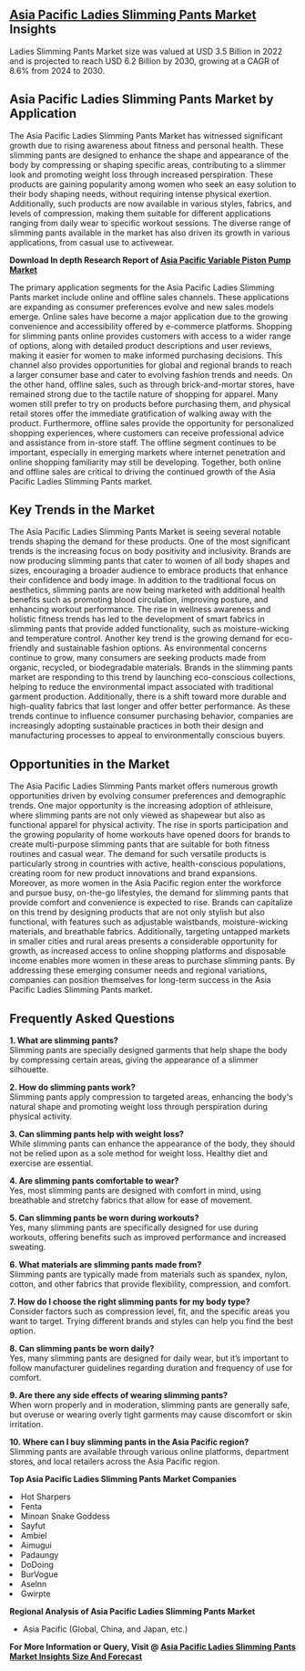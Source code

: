 <h2><a href="https://www.verifiedmarketreports.com/download-sample/?rid=461692&amp;utm_source=Github-Feb&amp;utm_medium=219" target="_blank">Asia Pacific Ladies Slimming Pants Market</a> Insights</h2><p>Ladies Slimming Pants Market size was valued at USD 3.5 Billion in 2022 and is projected to reach USD 6.2 Billion by 2030, growing at a CAGR of 8.6% from 2024 to 2030.</p><p><h2>Asia Pacific Ladies Slimming Pants Market by Application</h2> <p>The Asia Pacific Ladies Slimming Pants Market has witnessed significant growth due to rising awareness about fitness and personal health. These slimming pants are designed to enhance the shape and appearance of the body by compressing or shaping specific areas, contributing to a slimmer look and promoting weight loss through increased perspiration. These products are gaining popularity among women who seek an easy solution to their body shaping needs, without requiring intense physical exertion. Additionally, such products are now available in various styles, fabrics, and levels of compression, making them suitable for different applications ranging from daily wear to specific workout sessions. The diverse range of slimming pants available in the market has also driven its growth in various applications, from casual use to activewear. <p><strong>Download In depth Research Report of <a href="https://www.verifiedmarketreports.com/download-sample/?rid=236118&amp;utm_source=Pulse-Dec&amp;utm_medium=219" target="_blank">Asia Pacific Variable Piston Pump Market</a></strong></p></p> <p>The primary application segments for the Asia Pacific Ladies Slimming Pants market include online and offline sales channels. These applications are expanding as consumer preferences evolve and new sales models emerge. Online sales have become a major application due to the growing convenience and accessibility offered by e-commerce platforms. Shopping for slimming pants online provides customers with access to a wider range of options, along with detailed product descriptions and user reviews, making it easier for women to make informed purchasing decisions. This channel also provides opportunities for global and regional brands to reach a larger consumer base and cater to evolving fashion trends and needs. On the other hand, offline sales, such as through brick-and-mortar stores, have remained strong due to the tactile nature of shopping for apparel. Many women still prefer to try on products before purchasing them, and physical retail stores offer the immediate gratification of walking away with the product. Furthermore, offline sales provide the opportunity for personalized shopping experiences, where customers can receive professional advice and assistance from in-store staff. The offline segment continues to be important, especially in emerging markets where internet penetration and online shopping familiarity may still be developing. Together, both online and offline sales are critical to driving the continued growth of the Asia Pacific Ladies Slimming Pants market.</p> <h2>Key Trends in the Market</h2> <p>The Asia Pacific Ladies Slimming Pants Market is seeing several notable trends shaping the demand for these products. One of the most significant trends is the increasing focus on body positivity and inclusivity. Brands are now producing slimming pants that cater to women of all body shapes and sizes, encouraging a broader audience to embrace products that enhance their confidence and body image. In addition to the traditional focus on aesthetics, slimming pants are now being marketed with additional health benefits such as promoting blood circulation, improving posture, and enhancing workout performance. The rise in wellness awareness and holistic fitness trends has led to the development of smart fabrics in slimming pants that provide added functionality, such as moisture-wicking and temperature control. Another key trend is the growing demand for eco-friendly and sustainable fashion options. As environmental concerns continue to grow, many consumers are seeking products made from organic, recycled, or biodegradable materials. Brands in the slimming pants market are responding to this trend by launching eco-conscious collections, helping to reduce the environmental impact associated with traditional garment production. Additionally, there is a shift toward more durable and high-quality fabrics that last longer and offer better performance. As these trends continue to influence consumer purchasing behavior, companies are increasingly adopting sustainable practices in both their design and manufacturing processes to appeal to environmentally conscious buyers.</p> <h2>Opportunities in the Market</h2> <p>The Asia Pacific Ladies Slimming Pants market offers numerous growth opportunities driven by evolving consumer preferences and demographic trends. One major opportunity is the increasing adoption of athleisure, where slimming pants are not only viewed as shapewear but also as functional apparel for physical activity. The rise in sports participation and the growing popularity of home workouts have opened doors for brands to create multi-purpose slimming pants that are suitable for both fitness routines and casual wear. The demand for such versatile products is particularly strong in countries with active, health-conscious populations, creating room for new product innovations and brand expansions. Moreover, as more women in the Asia Pacific region enter the workforce and pursue busy, on-the-go lifestyles, the demand for slimming pants that provide comfort and convenience is expected to rise. Brands can capitalize on this trend by designing products that are not only stylish but also functional, with features such as adjustable waistbands, moisture-wicking materials, and breathable fabrics. Additionally, targeting untapped markets in smaller cities and rural areas presents a considerable opportunity for growth, as increased access to online shopping platforms and disposable income enables more women in these areas to purchase slimming pants. By addressing these emerging consumer needs and regional variations, companies can position themselves for long-term success in the Asia Pacific Ladies Slimming Pants market.</p> <h2>Frequently Asked Questions</h2> <p><strong>1. What are slimming pants?</strong><br> Slimming pants are specially designed garments that help shape the body by compressing certain areas, giving the appearance of a slimmer silhouette. </p> <p><strong>2. How do slimming pants work?</strong><br> Slimming pants apply compression to targeted areas, enhancing the body's natural shape and promoting weight loss through perspiration during physical activity. </p> <p><strong>3. Can slimming pants help with weight loss?</strong><br> While slimming pants can enhance the appearance of the body, they should not be relied upon as a sole method for weight loss. Healthy diet and exercise are essential. </p> <p><strong>4. Are slimming pants comfortable to wear?</strong><br> Yes, most slimming pants are designed with comfort in mind, using breathable and stretchy fabrics that allow for ease of movement. </p> <p><strong>5. Can slimming pants be worn during workouts?</strong><br> Yes, many slimming pants are specifically designed for use during workouts, offering benefits such as improved performance and increased sweating. </p> <p><strong>6. What materials are slimming pants made from?</strong><br> Slimming pants are typically made from materials such as spandex, nylon, cotton, and other fabrics that provide flexibility, compression, and comfort. </p> <p><strong>7. How do I choose the right slimming pants for my body type?</strong><br> Consider factors such as compression level, fit, and the specific areas you want to target. Trying different brands and styles can help you find the best option. </p> <p><strong>8. Can slimming pants be worn daily?</strong><br> Yes, many slimming pants are designed for daily wear, but it’s important to follow manufacturer guidelines regarding duration and frequency of use for comfort. </p> <p><strong>9. Are there any side effects of wearing slimming pants?</strong><br> When worn properly and in moderation, slimming pants are generally safe, but overuse or wearing overly tight garments may cause discomfort or skin irritation. </p> <p><strong>10. Where can I buy slimming pants in the Asia Pacific region?</strong><br> Slimming pants are available through various online platforms, department stores, and local retailers across the Asia Pacific region. </p> </p><p><strong>Top Asia Pacific Ladies Slimming Pants Market Companies</strong></p><div data-test-id=""><p><li>Hot Sharpers</li><li> Fenta</li><li> Minoan Snake Goddess</li><li> Sayfut</li><li> Ambiel</li><li> Aimugui</li><li> Padaungy</li><li> DoDoing</li><li> BurVogue</li><li> Aselnn</li><li> Gwirpte</li></p><div><strong>Regional Analysis of&nbsp;Asia Pacific Ladies Slimming Pants Market</strong></div><ul><li dir="ltr"><p dir="ltr">Asia Pacific (Global, China, and Japan, etc.)</p></li></ul><p><strong>For More Information or Query, Visit @&nbsp;</strong><strong><a href="https://www.verifiedmarketreports.com/product/ladies-slimming-pants-market/?utm_source=Github-Feb&amp;utm_medium=219" target="_blank">Asia Pacific Ladies Slimming Pants Market Insights Size And Forecast</a></strong></p></div><h2>&nbsp;</h2><div data-test-id="">&nbsp;</div>
